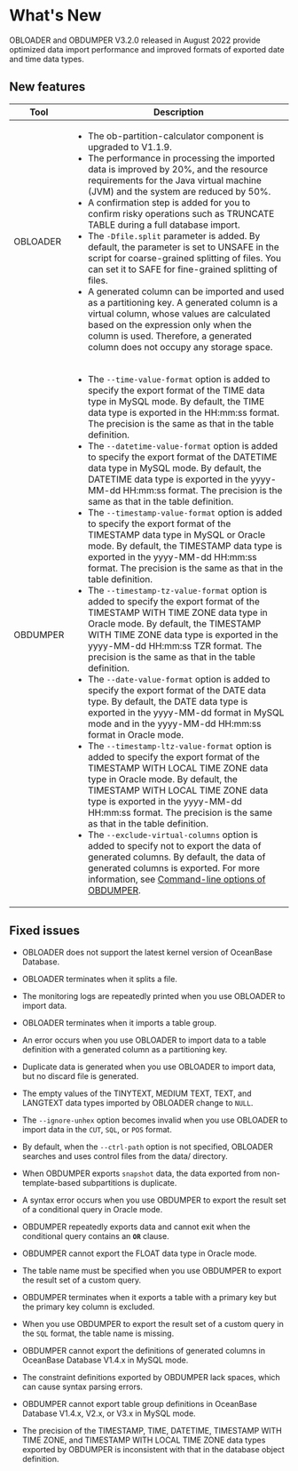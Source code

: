 # What's New

OBLOADER and OBDUMPER V3.2.0 released in August 2022 provide optimized data import performance and improved formats of exported date and time data types.



## New features



| Tool | Description                                                                                                                                                                                                                                                                                                                                                                                                                                                                                                                                                                                                                                                                                                                                                                                                                                                                                                                                                                                                                                                                                                                                                                                                                                                                                                                                                                                                                                                                                                                                                                                                                                                                                                                                                                                                                                                                                                                                                                                                                                                        |
|----------|--------------------------------------------------------------------------------------------------------------------------------------------------------------------------------------------------------------------------------------------------------------------------------------------------------------------------------------------------------------------------------------------------------------------------------------------------------------------------------------------------------------------------------------------------------------------------------------------------------------------------------------------------------------------------------------------------------------------------------------------------------------------------------------------------------------------------------------------------------------------------------------------------------------------------------------------------------------------------------------------------------------------------------------------------------------------------------------------------------------------------------------------------------------------------------------------------------------------------------------------------------------------------------------------------------------------------------------------------------------------------------------------------------------------------------------------------------------------------------------------------------------------------------------------------------------------------------------------------------------------------------------------------------------------------------------------------------------------------------------------------------------------------------------------------------------------------------------------------------------------------------------------------------------------------------------------------------------------------------------------------------------------------------------------------------------------|
| OBLOADER | <ul><li> The ob-partition-calculator component is upgraded to V1.1.9.  </li>  <li>  The performance in processing the imported data is improved by 20%, and the resource requirements for the Java virtual machine (JVM) and the system are reduced by 50%.  </li>  <li> A confirmation step is added for you to confirm risky operations such as TRUNCATE TABLE during a full database import. </li>  <li> The `-Dfile.split` parameter is added. By default, the parameter is set to UNSAFE in the script for coarse-grained splitting of files. You can set it to SAFE for fine-grained splitting of files.  </li><li> A generated column can be imported and used as a partitioning key. A generated column is a virtual column, whose values are calculated based on the expression only when the column is used. Therefore, a generated column does not occupy any storage space. </li></ul>                                                                                                                                                                                                                                                                                                                                                                                                                                                                                                                                                                                                                                                                                                                                                                                                                                                                                                                                                                                                                                                                                                                                                                   |
| OBDUMPER | <ul><li> The `--time-value-format` option is added to specify the export format of the TIME data type in MySQL mode. By default, the TIME data type is exported in the HH:mm:ss format. The precision is the same as that in the table definition. </li>   <li> The `--datetime-value-format` option is added to specify the export format of the DATETIME data type in MySQL mode. By default, the DATETIME data type is exported in the yyyy-MM-dd HH:mm:ss format. The precision is the same as that in the table definition.  </li>  <li> The `--timestamp-value-format` option is added to specify the export format of the TIMESTAMP data type in MySQL or Oracle mode. By default, the TIMESTAMP data type is exported in the yyyy-MM-dd HH:mm:ss format. The precision is the same as that in the table definition.  </li>  <li> The `--timestamp-tz-value-format` option is added to specify the export format of the TIMESTAMP WITH TIME ZONE data type in Oracle mode. By default, the TIMESTAMP WITH TIME ZONE data type is exported in the yyyy-MM-dd HH:mm:ss TZR format. The precision is the same as that in the table definition. </li>  <li> The `--date-value-format` option is added to specify the export format of the DATE data type. By default, the DATE data type is exported in the yyyy-MM-dd format in MySQL mode and in the yyyy-MM-dd HH:mm:ss format in Oracle mode.  </li>  <li> The `--timestamp-ltz-value-format` option is added to specify the export format of the TIMESTAMP WITH LOCAL TIME ZONE data type in Oracle mode. By default, the TIMESTAMP WITH LOCAL TIME ZONE data type is exported in the yyyy-MM-dd HH:mm:ss format. The precision is the same as that in the table definition.  </li>  <li> The `--exclude-virtual-columns` option is added to specify not to export the data of generated columns. By default, the data of generated columns is exported. For more information, see [Command-line options of OBDUMPER](4.OBDUMPER/2.obdumper-user-guide/3.obdumper-command-line-options.md). </li></ul> |



## Fixed issues

* OBLOADER does not support the latest kernel version of OceanBase Database.

* OBLOADER terminates when it splits a file.

* The monitoring logs are repeatedly printed when you use OBLOADER to import data.

* OBLOADER terminates when it imports a table group.

* An error occurs when you use OBLOADER to import data to a table definition with a generated column as a partitioning key.

* Duplicate data is generated when you use OBLOADER to import data, but no discard file is generated.

* The empty values of the TINYTEXT, MEDIUM TEXT, TEXT, and LANGTEXT data types imported by OBLOADER change to `NULL`.

* The `--ignore-unhex` option becomes invalid when you use OBLOADER to import data in the `CUT`, `SQL`, or `POS` format.

* By default, when the `--ctrl-path` option is not specified, OBLOADER searches and uses control files from the data/ directory.

* When OBDUMPER exports `snapshot` data, the data exported from non-template-based subpartitions is duplicate.

* A syntax error occurs when you use OBDUMPER to export the result set of a conditional query in Oracle mode.

* OBDUMPER repeatedly exports data and cannot exit when the conditional query contains an **`OR`** clause.

* OBDUMPER cannot export the FLOAT data type in Oracle mode.

* The table name must be specified when you use OBDUMPER to export the result set of a custom query.

* OBDUMPER terminates when it exports a table with a primary key but the primary key column is excluded.

* When you use OBDUMPER to export the result set of a custom query in the `SQL` format, the table name is missing.

* OBDUMPER cannot export the definitions of generated columns in OceanBase Database V1.4.x in MySQL mode.

* The constraint definitions exported by OBDUMPER lack spaces, which can cause syntax parsing errors.

* OBDUMPER cannot export table group definitions in OceanBase Database V1.4.x, V2.x, or V3.x in MySQL mode.

* The precision of the TIMESTAMP, TIME, DATETIME, TIMESTAMP WITH TIME ZONE, and TIMESTAMP WITH LOCAL TIME ZONE data types exported by OBDUMPER is inconsistent with that in the database object definition.